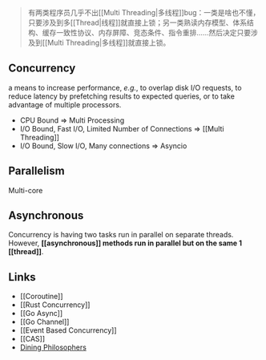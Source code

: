 > 有两类程序员几乎不出[[Multi Threading|多线程]]bug：一类是啥也不懂，只要涉及到多[[Thread|线程]]就直接上锁；另一类熟读内存模型、体系结构、缓存一致性协议、内存屏障、竞态条件、指令重排……然后决定只要涉及到[[Multi Threading|多线程]]就直接上锁。

## Concurrency
a means to increase performance, _e.g._, to overlap disk I/O requests, to reduce latency by prefetching results to expected queries, or to take advantage of multiple processors.

- CPU Bound => Multi Processing
- I/O Bound, Fast I/O, Limited Number of Connections => [[Multi Threading]]
- I/O Bound, Slow I/O, Many connections => Asyncio

## Parallelism
Multi-core 

## Asynchronous
Concurrency is having two tasks run in parallel on separate threads. However, **[[asynchronous]] methods run in parallel but on the same 1 [[thread]]**.


## Links
- [[Coroutine]]
- [[Rust Concurrency]]
- [[Go Async]]
- [[Go Channel]]
- [[Event Based Concurrency]]
- [[CAS]]
- [Dining Philosophers](https://doc.rust-lang.org/1.4.0/book/dining-philosophers.html)